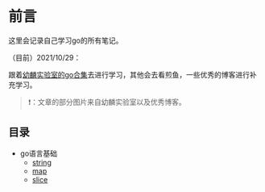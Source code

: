 # 前言

这里会记录自己学习go的所有笔记。

（目前）2021/10/29：

跟着[幼麟实验室的go合集](https://www.bilibili.com/video/BV1hv411x7we?p=1)去进行学习，其他会去看煎鱼，一些优秀的博客进行补充学习。

> ❗：文章的部分图片来自幼麟实验室以及优秀博客。

## 目录

* go语言基础
  * [string](./string.md)
  * [map](./map.md)
  * [slice](./数组与slice.md)

